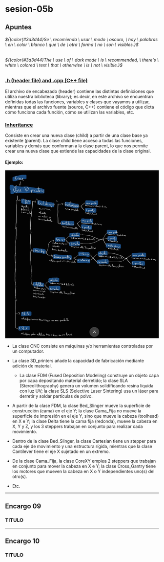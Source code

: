 # sesion-05b

## Apuntes
###### ${\color{#3d3d44}Se \ recomienda \ usar \ modo \ oscuro, \ hay \ palabras \ en \ color \ blanco \ que \ de \ otra \ forma \ no \ son \ visibles.}$ <br/>
###### ${\color{#3d3d44}The \ use \ of \ dark mode \ is \ recommended, \ there's \ white \ colored \ text \ that \ otherwise \ is \ not \ visible.}$ <br/>

### [.h (header file) and .cpp (C++ file)](https://docs.arduino.cc/learn/contributions/arduino-creating-library-guide/)

El archivo de encabezado (header) contiene las distintas definiciones que utiliza nuestra biblioteca (library); es decir, en este archivo se encuentran definidas todas las funciones, variables y clases que vayamos a utilizar, mientras que el archivo fuente (source, C++) contiene el código que dicta cómo funciona cada función, cómo se utilizan las variables, etc.

### [Inheritance](https://whileinthisloop.blogspot.com/2016/05/c-in-arduino-inheritance.html)

Consiste en crear una nueva clase (child) a partir de una clase base ya existente (parent). La clase child tiene acceso a todas las funciones, variables y demás que conforman a la clase parent, lo que nos permite crear una nueva clase que extiende las capacidades de la clase original.

#### Ejemplo:
![Ejercicio hecho en clases, sobre clases](./imagenes/clases.jpg "Fuente: FranUDP")

*   La clase CNC consiste en máquinas y/o herramientas controladas por un computador.

*   La clase 3D_printers añade la capacidad de fabricación mediante adición de material.

    *   La clase FDM (Fused Deposition Modeling) construye un objeto capa por capa depositando material derretido; la clase SLA (Stereolithography) genera un volumen solidificando resina líquida con luz UV; la clase SLS (Selective Laser Sintering) usa un láser para derretir y soldar partículas de polvo.

*   A partir de la clase FDM, la clase Bed_Slinger mueve la superficie de construcción (cama) en el eje Y; la clase Cama_Fija no mueve la superficie de impresión en el eje Y, sino que mueve la cabeza (toolhead) en X e Y; la clase Delta tiene la cama fija (redonda), mueve la cabeza en X, Y y Z, y los 3 steppers trabajan en conjunto para realizar cada movimiento.

*   Dentro de la clase Bed_Slinger, la clase Cartesian tiene un stepper para cada eje de movimiento y una estructura rígida, mientras que la clase Cantilever tiene el eje X sujetado en un extremo.

*   De la clase Cama_Fija, la clase CoreXY emplea 2 steppers que trabajan en conjunto para mover la cabeza en X e Y; la clase Cross_Gantry tiene los motores que mueven la cabeza en X o Y independientes uno(s) del otro(s).

*   Etc.

-----------------------------------------------------------------------------------------------------------
## Encargo 09 <!-- escuchar y comentar uno de los tres primeros discos de la banda Primus -->
### TITULO


-----------------------------------------------------------------------------------------------------------
## Encargo 10 <!-- investigar sobre la obra de Mitchel Resnick, leer uno de sus escritos o ver una de sus charlas, y comentarla críticamente -->
### TITULO